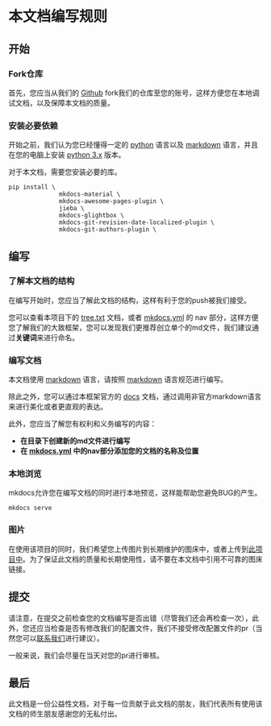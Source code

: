 # 本文档编写规则

## 开始

### Fork仓库

首先，您应当从我们的 [Github](https://github.com/buaainfo/buaainfo "仓库") fork我们的仓库至您的账号，这样方便您在本地调试文档，以及保障本文档的质量。

### 安装必要依赖

开始之前，我们认为您已经懂得一定的 [python](https://www.python.org/) 语言以及 [markdown](https://www.markdownguide.org/) 语言，并且在您的电脑上安装 [python 3.x](https://www.python.org/downloads/) 版本。

对于本文档，需要您安装必要的库。

```shell title="Pip Install"
pip install \
              mkdocs-material \
              mkdocs-awesome-pages-plugin \
              jieba \
              mkdocs-glightbox \
              mkdocs-git-revision-date-localized-plugin \
              mkdocs-git-authors-plugin \
```

## 编写

### 了解本文档的结构

在编写开始时，您应当了解此文档的结构，这样有利于您的push被我们接受。

您可以查看本项目下的 [tree.txt](https://github.com/buaainfo/buaainfo/blob/main/docs/tree.txt) 文档，或者 [mkdocs.yml](https://github.com/buaainfo/buaainfo/blob/main/mkdocs.yml) 的 nav 部分，这样方便您了解我们的大致框架，您可以发现我们更推荐创立单个的md文件，我们建议通过**关键词**来进行命名。

### 编写文档

本文档使用 [markdown](https://www.markdownguide.org/) 语言，请按照 [markdown](https://www.markdownguide.org/) 语言规范进行编写。

除此之外，您可以通过本框架官方的 [docs](https://squidfunk.github.io/mkdocs-material/reference/) 文档，通过调用非官方markdown语言来进行美化或者更直观的表达。

此外，您应当了解您有权利和义务编写的内容：

* **在目录下创建新的md文件进行编写**
* **在 [mkdocs.yml](https://github.com/buaainfo/buaainfo/blob/main/mkdocs.yml) 中的nav部分添加您的文档的名称及位置**

### 本地浏览

mkdocs允许您在编写文档的同时进行本地预览，这样能帮助您避免BUG的产生。

```
mkdocs serve
```

### 图片

在使用该项目的同时，我们希望您上传图片到长期维护的图床中，或者上传到[此项目中](images)。为了保证此文档的质量和长期使用性，请不要在本文档中引用不可靠的图床链接。

## 提交

请注意，在提交之前检查您的文档编写是否出错（尽管我们还会再检查一次），此外，您还应当检查是否有修改我们的配置文件，我们不接受修改配置文件的pr（当然您可以[联系我们](mailto:buaainfo@proton.me)进行建议）。

一般来说，我们会尽量在当天对您的pr进行审核。

## 最后

此文档是一份公益性文档，对于每一位贡献于此文档的朋友，我们代表所有使用该文档的师生朋友感谢您的无私付出。
